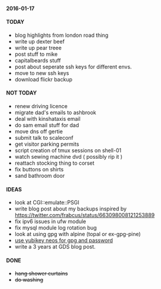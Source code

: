 #### 2016-01-17 ####

#### TODAY ####

- blog highlights from london road thing
- write up dexter beef
- write up pear treee
- post stuff to mike
- capitalbeards stuff
- post about seperate ssh keys for different envs.
- move to new ssh keys
- download flickr backup


#### NOT TODAY ####

- renew driving licence
- migrate dad's emails to ashbrook
- deal with kinshataxis email
- do sam email stuff for dad
- move dns off gertie
- submit talk to scaleconf
- get visitor parking permits
- script creation of tmux sessions on shell-01
- watch sewing machine dvd ( possibly rip it )
- reattach stocking thing to corset
- fix buttons on shirts
- sand bathroom door

#### IDEAS ####

- look at CGI::emulate::PSGI
- write blog post about my backups inspired by https://twitter.com/frabcus/status/663098008121253889
- fix ipv6 issues in ufw module
- fix mysql module log rotation bug
- look at using gpg with alpine (topal or ex-gpg-pine)
- [use yubikey neos for gpg and password](http://viccuad.me/blog/secure-yourself-part-1-airgapped-computer-and-GPG-smartcards/) 
- write a 3 years at GDS blog post.

#### DONE ####

- ~~hang shower curtains~~
- ~~do washing~~
